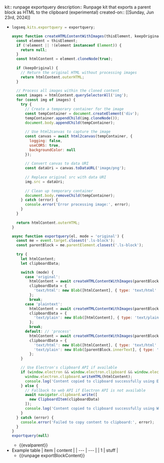 kit:: runpage exportquery
description:: Runpage kit that exports a parent block as HTML to the clipboard (experimental)
created-on:: [[Sunday, Jun 23rd, 2024]]

- ```javascript
  logseq.kits.exportquery = exportquery;
  
  async function createHTMLContentWithImages(thisElement, keepOriginal = false) {
    const element = thisElement;
    if (!element || !(element instanceof Element)) {
      return null;
    }
    const htmlContent = element.cloneNode(true);
    
    if (keepOriginal) {
      // Return the original HTML without processing images
      return htmlContent.outerHTML;
    }
    
    // Process all images within the cloned content
    const images = htmlContent.querySelectorAll('img');
    for (const img of images) {
      try {
        // Create a temporary container for the image
        const tempContainer = document.createElement('div');
        tempContainer.appendChild(img.cloneNode());
        document.body.appendChild(tempContainer);
        
        // Use html2canvas to capture the image
        const canvas = await html2canvas(tempContainer, {
          logging: false,
          useCORS: true,
          backgroundColor: null
        });
        
        // Convert canvas to data URI
        const dataUri = canvas.toDataURL('image/png');
        
        // Replace original src with data URI
        img.src = dataUri;
        
        // Clean up temporary container
        document.body.removeChild(tempContainer);
      } catch (error) {
        console.error('Error processing image:', error);
      }
    }
    
    return htmlContent.outerHTML;
  }
  
  async function exportquery(el, mode = 'original') {
    const me = event.target.closest('.ls-block');
    const parentBlock = me.parentElement.closest('.ls-block');
    
    try {
      let htmlContent;
      let clipboardData;
  
      switch (mode) {
        case 'original':
          htmlContent = await createHTMLContentWithImages(parentBlock, true);
          clipboardData = {
            'text/html': new Blob([htmlContent], { type: 'text/html' })
          };
          break;
        case 'plaintext':
          htmlContent = await createHTMLContentWithImages(parentBlock, true);
          clipboardData = {
            'text/plain': new Blob([htmlContent], { type: 'text/plain' })
          };
          break;
        default: // 'process'
          htmlContent = await createHTMLContentWithImages(parentBlock, false);
          clipboardData = {
            'text/html': new Blob([htmlContent], { type: 'text/html' }),
            'text/plain': new Blob([parentBlock.innerText], { type: 'text/plain' })
          };
      }
  
      // Use Electron's clipboard API if available
      if (window.electron && window.electron.clipboard && window.electron.clipboard.writeHTML) {
        window.electron.clipboard.writeHTML(htmlContent);
        console.log('Content copied to clipboard successfully using Electron API');
      } else {
        // Fallback to web API if Electron API is not available
        await navigator.clipboard.write([
          new ClipboardItem(clipboardData)
        ]);
        console.log('Content copied to clipboard successfully using Web API');
      }
    } catch (error) {
      console.error('Failed to copy content to clipboard:', error);
    }
  }
  exportquery(null)
  ```
	- {{evalparent}}
- Example table
  | item | content |
  | --- | --- |
  | 1 | stuff |
	- {{runpage exportBlockContent}}
